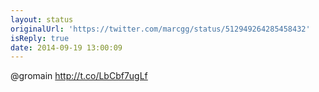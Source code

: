 ```yaml
---
layout: status
originalUrl: 'https://twitter.com/marcgg/status/512949264285458432'
isReply: true
date: 2014-09-19 13:00:09
---
```


@gromain http://t.co/LbCbf7ugLf
